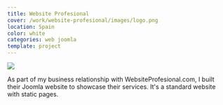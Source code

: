 ```yaml
---
title: Website Profesional
cover: /work/website-profesional/images/logo.png
location: Spain
color: white
categories: web joomla
template: project
---
```


![](/work/website-profesional/images/1.png)

As part of my business relationship with WebsiteProfesional.com, I built their Joomla website to showcase their services. It's a standard website with static pages.

